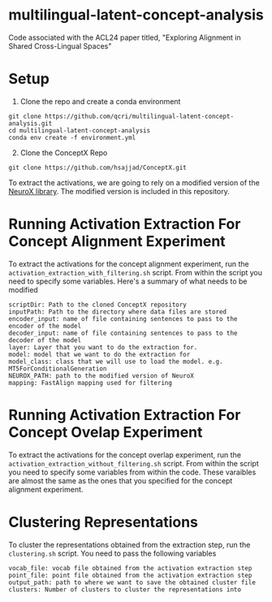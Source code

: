 # multilingual-latent-concept-analysis
Code associated with the ACL24 paper titled, "Exploring Alignment in Shared Cross-Lingual Spaces" 

# Setup 

1. Clone the repo and create a conda environment

```
git clone https://github.com/qcri/multilingual-latent-concept-analysis.git
cd multilingual-latent-concept-analysis
conda env create -f environment.yml
```
2. Clone the ConceptX Repo

```
git clone https://github.com/hsajjad/ConceptX.git
```

To extract the activations, we are going to rely on a modified version of the [NeuroX library](https://github.com/fdalvi/NeuroX). The modified version is included in this repository.

# Running Activation Extraction For Concept Alignment Experiment

To extract the activations for the concept alignment experiment, run the `activation_extraction_with_filtering.sh` script. From within the script you need to specify some variables. Here's a summary of what needs to be modified

```
scriptDir: Path to the cloned ConceptX repository
inputPath: Path to the directory where data files are stored
encoder_input: name of file containing sentences to pass to the encoder of the model 
decoder_input: name of file containing sentences to pass to the decoder of the model
layer: Layer that you want to do the extraction for. 
model: model that we want to do the extraction for
model_class: class that we will use to load the model. e.g. MT5ForConditionalGeneration
NEUROX_PATH: path to the modified version of NeuroX 
mapping: FastAlign mapping used for filtering
```

# Running Activation Extraction For Concept Ovelap Experiment

To extract the activations for the concept overlap experiment, run the `activation_extraction_without_filtering.sh` script. From within the script you need to specify some variables from within the code. These varaibles are almost the same as the ones that you specified for the concept alignment experiment. 

# Clustering Representations 

To cluster the representations obtained from the extraction step, run the `clustering.sh` script. You need to pass the following variables

```
vocab_file: vocab file obtained from the activation extraction step
point_file: point file obtained from the activation extraction step
output_path: path to where we want to save the obtained cluster file
clusters: Number of clusters to cluster the representations into 
```
